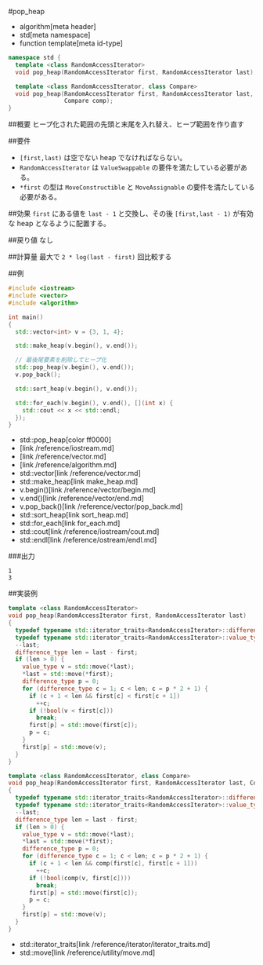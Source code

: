 #pop_heap
* algorithm[meta header]
* std[meta namespace]
* function template[meta id-type]

```cpp
namespace std {
  template <class RandomAccessIterator>
  void pop_heap(RandomAccessIterator first, RandomAccessIterator last);

  template <class RandomAccessIterator, class Compare>
  void pop_heap(RandomAccessIterator first, RandomAccessIterator last,
                Compare comp);
}
```

##概要
ヒープ化された範囲の先頭と末尾を入れ替え、ヒープ範囲を作り直す


##要件
- `[first,last)` は空でない heap でなければならない。
- `RandomAccessIterator` は `ValueSwappable` の要件を満たしている必要がある。
- `*first` の型は `MoveConstructible` と `MoveAssignable` の要件を満たしている必要がある。


##効果
`first` にある値を `last - 1` と交換し、その後 `[first,last - 1)` が有効な heap となるように配置する。


##戻り値
なし


##計算量
最大で `2 * log(last - first)` 回比較する


##例
```cpp
#include <iostream>
#include <vector>
#include <algorithm>

int main()
{
  std::vector<int> v = {3, 1, 4};

  std::make_heap(v.begin(), v.end());

  // 最後尾要素を削除してヒープ化
  std::pop_heap(v.begin(), v.end());
  v.pop_back();

  std::sort_heap(v.begin(), v.end());

  std::for_each(v.begin(), v.end(), [](int x) {
    std::cout << x << std::endl;
  });
}
```
* std::pop_heap[color ff0000]
* <iostream>[link /reference/iostream.md]
* <vector>[link /reference/vector.md]
* <algorithm>[link /reference/algorithm.md]
* std::vector[link /reference/vector.md]
* std::make_heap[link make_heap.md]
* v.begin()[link /reference/vector/begin.md]
* v.end()[link /reference/vector/end.md]
* v.pop_back()[link /reference/vector/pop_back.md]
* std::sort_heap[link sort_heap.md]
* std::for_each[link for_each.md]
* std::cout[link /reference/iostream/cout.md]
* std::endl[link /reference/ostream/endl.md]

###出力
```
1
3
```


##実装例
```cpp
template <class RandomAccessIterator>
void pop_heap(RandomAccessIterator first, RandomAccessIterator last)
{
  typedef typename std::iterator_traits<RandomAccessIterator>::difference_type difference_type;
  typedef typename std::iterator_traits<RandomAccessIterator>::value_type value_type;
  --last;
  difference_type len = last - first;
  if (len > 0) {
    value_type v = std::move(*last);
    *last = std::move(*first);
    difference_type p = 0;
    for (difference_type c = 1; c < len; c = p * 2 + 1) {
      if (c + 1 < len && first[c] < first[c + 1])
        ++c;
      if (!bool(v < first[c]))
        break;
      first[p] = std::move(first[c]);
      p = c;
    }
    first[p] = std::move(v);
  }
}

template <class RandomAccessIterator, class Compare>
void pop_heap(RandomAccessIterator first, RandomAccessIterator last, Compare comp)
{
  typedef typename std::iterator_traits<RandomAccessIterator>::difference_type difference_type;
  typedef typename std::iterator_traits<RandomAccessIterator>::value_type value_type;
  --last;
  difference_type len = last - first;
  if (len > 0) {
    value_type v = std::move(*last);
    *last = std::move(*first);
    difference_type p = 0;
    for (difference_type c = 1; c < len; c = p * 2 + 1) {
      if (c + 1 < len && comp(first[c], first[c + 1]))
        ++c;
      if (!bool(comp(v, first[c])))
        break;
      first[p] = std::move(first[c]);
      p = c;
    }
    first[p] = std::move(v);
  }
}
```
* std::iterator_traits[link /reference/iterator/iterator_traits.md]
* std::move[link /reference/utility/move.md]
